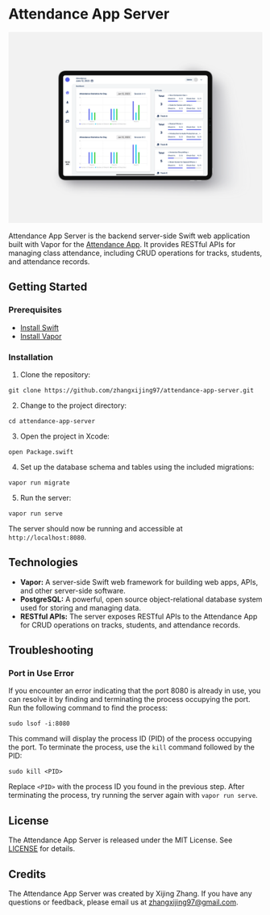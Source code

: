 # Attendance App Server
![Attendance App Server Banner](https://github.com/zhangxijing97/Attendance/blob/main/Screenshots%20Version%201.41/Attendance.png)

Attendance App Server is the backend server-side Swift web application built with Vapor for the [Attendance App](https://github.com/zhangxijing97/Attendance). It provides RESTful APIs for managing class attendance, including CRUD operations for tracks, students, and attendance records.

## Getting Started

### Prerequisites

- [Install Swift](https://swift.org/download/)
- [Install Vapor](https://docs.vapor.codes/4.0/install/macos/)

### Installation

1. Clone the repository:
```
git clone https://github.com/zhangxijing97/attendance-app-server.git
```

2. Change to the project directory:
```
cd attendance-app-server
```

3. Open the project in Xcode:
```
open Package.swift
```

4. Set up the database schema and tables using the included migrations:
```
vapor run migrate
```

5. Run the server:
```
vapor run serve
```


The server should now be running and accessible at `http://localhost:8080`.

## Technologies

- **Vapor:** A server-side Swift web framework for building web apps, APIs, and other server-side software.
- **PostgreSQL:** A powerful, open source object-relational database system used for storing and managing data.
- **RESTful APIs:** The server exposes RESTful APIs to the Attendance App for CRUD operations on tracks, students, and attendance records.

## Troubleshooting

### Port in Use Error

If you encounter an error indicating that the port 8080 is already in use, you can resolve it by finding and terminating the process occupying the port. Run the following command to find the process:
```
sudo lsof -i:8080
```

This command will display the process ID (PID) of the process occupying the port. To terminate the process, use the `kill` command followed by the PID:
```
sudo kill <PID>
```

Replace `<PID>` with the process ID you found in the previous step. After terminating the process, try running the server again with `vapor run serve`.

## License

The Attendance App Server is released under the MIT License. See [LICENSE](LICENSE) for details.

## Credits

The Attendance App Server was created by Xijing Zhang. If you have any questions or feedback, please email us at zhangxijing97@gmail.com.
